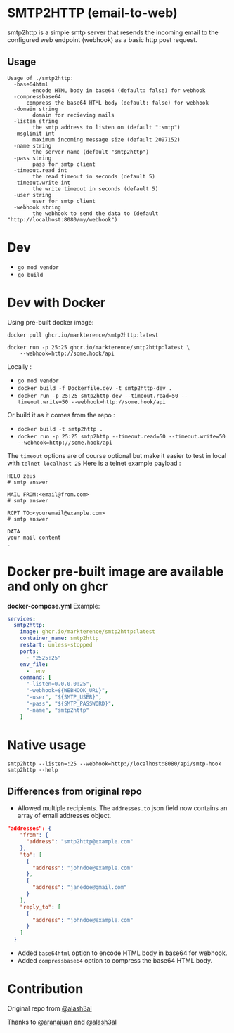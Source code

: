 SMTP2HTTP (email-to-web)
========================
smtp2http is a simple smtp server that resends the incoming email to the configured web endpoint (webhook) as a basic http post request.

## Usage

```
Usage of ./smtp2http:
  -base64html
        encode HTML body in base64 (default: false) for webhook
  -compressbase64
      compress the base64 HTML body (default: false) for webhook
  -domain string
        domain for recieving mails
  -listen string
        the smtp address to listen on (default ":smtp")
  -msglimit int
        maximum incoming message size (default 2097152)
  -name string
        the server name (default "smtp2http")
  -pass string
        pass for smtp client
  -timeout.read int
        the read timeout in seconds (default 5)
  -timeout.write int
        the write timeout in seconds (default 5)
  -user string
        user for smtp client
  -webhook string
        the webhook to send the data to (default "http://localhost:8080/my/webhook")
```

Dev 
===
- `go mod vendor`
- `go build`

Dev with Docker
==============
Using pre-built docker image:

```
docker pull ghcr.io/markterence/smtp2http:latest

docker run -p 25:25 ghcr.io/markterence/smtp2http:latest \ 
    --webhook=http://some.hook/api
```

Locally :
- `go mod vendor`
- `docker build -f Dockerfile.dev -t smtp2http-dev .`
- `docker run -p 25:25 smtp2http-dev --timeout.read=50 --timeout.write=50 --webhook=http://some.hook/api`

Or build it as it comes from the repo :
- `docker build -t smtp2http .`
- `docker run -p 25:25 smtp2http --timeout.read=50 --timeout.write=50 --webhook=http://some.hook/api`

The `timeout` options are of course optional but make it easier to test in local with `telnet localhost 25`
Here is a telnet example payload : 
```
HELO zeus
# smtp answer

MAIL FROM:<email@from.com>
# smtp answer

RCPT TO:<youremail@example.com>
# smtp answer

DATA
your mail content
.

```

Docker pre-built image are available and only on ghcr
=====

**docker-compose.yml** Example:

```yml
services:
  smtp2http:
    image: ghcr.io/markterence/smtp2http:latest
    container_name: smtp2http
    restart: unless-stopped
    ports:
      - "2525:25"
    env_file:
      - .env
    command: [
      "-listen=0.0.0.0:25",
      "-webhook=${WEBHOOK_URL}",
      "-user", "${SMTP_USER}",
      "-pass", "${SMTP_PASSWORD}",
      "-name", "smtp2http"
    ]
```

Native usage
=====
`smtp2http --listen=:25 --webhook=http://localhost:8080/api/smtp-hook`
`smtp2http --help`

## Differences from original repo

- Allowed multiple recipients. The `addresses.to` json field now contains an array of email addresses object.

```json
"addresses": {
    "from": {
      "address": "smtp2http@example.com"
    },
    "to": [
      {
        "address": "johndoe@example.com"
      },
      {
        "address": "janedoe@gmail.com"
      }
    ],
    "reply_to": [
      {
        "address": "johndoe@example.com"
      }
    ]
  }
```

- Added `base64html` option to encode HTML body in base64 for webhook.
- Added `compressbase64` option to compress the base64 HTML body.

Contribution
============
Original repo from [@alash3al](https://github.com/alash3al) 

Thanks to [@aranajuan](https://github.com/aranajuan) and [@alash3al](http://github.com/alash3al)
